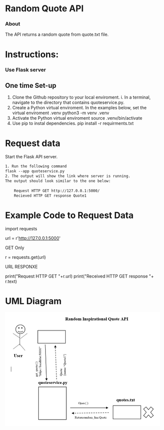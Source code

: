 # Random Quote API

### About
The API returns a random quote from quote.txt file.

# Instructions:

### Use Flask server

## One time Set-up

1. Clone the Github repository to your local enviroment.
    i. In a terminal, navigate to the directory that contains quoteservice.py.
2. Create a Python virtual enviroment. In the examples below, set the virtual enviroment .venv
    python3 -m venv .venv
3. Activate the Python  virtual enviroment 
    source .venv/bin/activate
4. Use pip to instal dependencies.
    pip install -r requirments.txt

# Request data

Start the Flask API server.

    1. Run the following command 
    flask --app quoteservice.py
    2. The output will show the link where server is running. 
    The output should look similar to the one below:

        Request HTTP GET http://127.0.0.1:5000/
        Recieved HTTP GET response Quote1

# Example Code to Request Data 

import requests

url = r'http://127.0.0.1:5000'

GET Only

r = requests.get(url)

URL RESPONXE 

print("Request HTTP GET "+r.url)
print("Received HTTP GET response "+ r.text)

# UML Diagram

![alt text](https://github.com/mokolya/quotemicroservice/blob/main/UML_mokshano.JPG)
